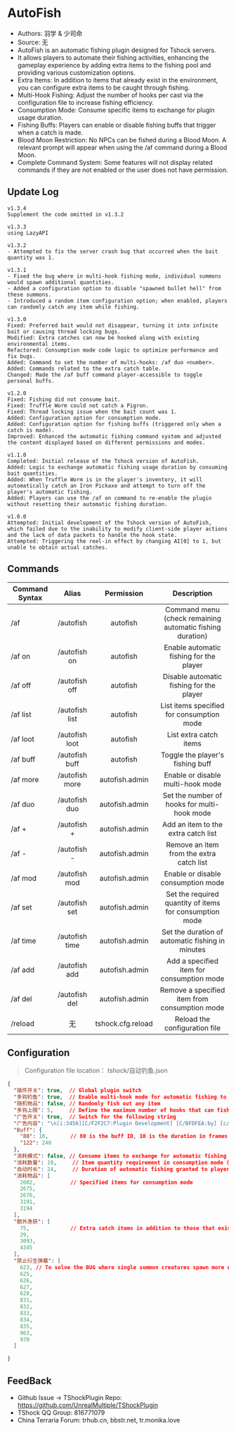 # AutoFish

- Authors: 羽学 & 少司命
- Source: 无
- AutoFish is an automatic fishing plugin designed for Tshock servers. 
- It allows players to automate their fishing activities, enhancing the gameplay experience by adding extra items to the fishing pool and providing various customization options.
- Extra Items: In addition to items that already exist in the environment, you can configure extra items to be caught through fishing.
- Multi-Hook Fishing: Adjust the number of hooks per cast via the configuration file to increase fishing efficiency.
- Consumption Mode: Consume specific items to exchange for plugin usage duration.
- Fishing Buffs: Players can enable or disable fishing buffs that trigger when a catch is made.
- Blood Moon Restriction: No NPCs can be fished during a Blood Moon. A relevant prompt will appear when using the /af command during a Blood Moon.
- Complete Command System: Some features will not display related commands if they are not enabled or the user does not have permission.

## Update Log

```
v1.3.4
Supplement the code omitted in v1.3.2

v1.3.3
using LazyAPI

v1.3.2
- Attempted to fix the server crash bug that occurred when the bait quantity was 1.

v1.3.1
- Fixed the bug where in multi-hook fishing mode, individual summons would spawn additional quantities.
- Added a configuration option to disable "spawned bullet hell" from these summons.
- Introduced a random item configuration option; when enabled, players can randomly catch any item while fishing.

v1.3.0
Fixed: Preferred bait would not disappear, turning it into infinite bait or causing thread locking bugs.
Modified: Extra catches can now be hooked along with existing environmental items.
Refactored: Consumption mode code logic to optimize performance and fix bugs.
Added: Command to set the number of multi-hooks: /af duo <number>.
Added: Commands related to the extra catch table.
Changed: Made the /af buff command player-accessible to toggle personal buffs.

v1.2.0
Fixed: Fishing did not consume bait.
Fixed: Truffle Worm could not catch a Pigron.
Fixed: Thread locking issue when the bait count was 1.
Added: Configuration option for consumption mode.
Added: Configuration option for fishing buffs (triggered only when a catch is made).
Improved: Enhanced the automatic fishing command system and adjusted the content displayed based on different permissions and modes.

v1.1.0
Completed: Initial release of the Tshock version of AutoFish.
Added: Logic to exchange automatic fishing usage duration by consuming bait quantities.
Added: When Truffle Worm is in the player's inventory, it will automatically catch an Iron Pickaxe and attempt to turn off the player's automatic fishing.
Added: Players can use the /af on command to re-enable the plugin without resetting their automatic fishing duration.

v1.0.0
Attempted: Initial development of the Tshock version of AutoFish, which failed due to the inability to modify client-side player actions and the lack of data packets to handle the hook state.
Attempted: Triggering the reel-in effect by changing AI[0] to 1, but unable to obtain actual catches.

```

## Commands

| Command Syntax	                             | Alias  |       Permission       |                   Description                   |
| -------------------------------- | :---: | :--------------: | :--------------------------------------: |
| /af  |  /autofish  |   autofish    |    Command menu (check remaining automatic fishing duration)    |
| /af on  |  /autofish on  |   autofish    |    Enable automatic fishing for the player    |
| /af off  |  /autofish off  |   autofish    |    Disable automatic fishing for the player    |
| /af list  |  /autofish list  |   autofish    |    List items specified for consumption mode    |
| /af loot  |  /autofish loot  |   autofish    |    List extra catch items   |
| /af buff  |  /autofish buff  |   autofish    |    Toggle the player's fishing buff    |
| /af more  |  /autofish more  |   autofish.admin    |    Enable or disable multi-hook mode   |
| /af duo <number>  | /autofish duo |   autofish.admin    |    Set the number of hooks for multi-hook mode   |
| /af + <item name>  | /autofish + <item name> |   autofish.admin    |    Add an item to the extra catch list   |
| /af - <item name>  |  /autofish - <item name>  |   autofish.admin    |    Remove an item from the extra catch list   |
| /af mod  |  /autofish mod |   autofish.admin    |    Enable or disable consumption mode   |
| /af set <number> |  /autofish set <number> |   autofish.admin    |    Set the required quantity of items for consumption mode    |
| /af time <number>  |  /autofish time <minute> |   autofish.admin    |    Set the duration of automatic fishing in minutes    |
| /af add <item name>  |  /autofish add <item name> |   autofish.admin    |    Add a specified item for consumption mode    |
| /af del <item name>  |  /autofish del <item name> |   autofish.admin    |    Remove a specified item from consumption mode    |
| /reload  | 无 |   tshock.cfg.reload    |    Reload the configuration file    |

## Configuration
> Configuration file location： tshock/自动钓鱼.json
```json
{
  "插件开关": true,  // Global plugin switch
  "多钩钓鱼": true,  // Enable multi-hook mode for automatic fishing to increase efficiency
  "随机物品": false, // Randomly fish out any item
  "多钩上限": 5,     // Define the maximum number of hooks that can fish simultaneously
  "广告开关": true,  // Switch for the following string
  "广告内容": "\n[i:3456][C/F2F2C7:Plugin Development] [C/BFDFEA:by] [c/00FFFF:Yu Xue] | [c/7CAEDD:Shao Siming][i:3459]", // Customizable string content
  "Buff": {
    "80": 10,       // 80 is the buff ID, 10 is the duration in frames (60 frames = 1 second)
    "122": 240
  },
  "消耗模式": false, // Consume items to exchange for automatic fishing usage duration
  "消耗数量": 10,     // Item quantity requirement in consumption mode (e.g., 6 of item A + 4 of item B = 10)
  "自动时长": 24,     // Duration of automatic fishing granted to players in consumption mode, in minutes
  "消耗物品": [
    2002,           // Specified items for consumption mode
    2675,
    2676,
    3191,
    3194
  ],
  "额外渔获": [
    75,             // Extra catch items in addition to those that exist in the environment
    29,
    3093,
    4345
  ],
  "禁止衍生弹幕": [
    623, // To solve the BUG where single summon creatures spawn more numbers under multi-hook mode
    625,
    626,
    627,
    628,
    831,
    832,
    833,
    834,
    835,
    963,
    970
  ]

}
```

## FeedBack
- Github Issue -> TShockPlugin Repo: https://github.com/UnrealMultiple/TShockPlugin
- TShock QQ Group: 816771079
- China Terraria Forum: trhub.cn, bbstr.net, tr.monika.love
